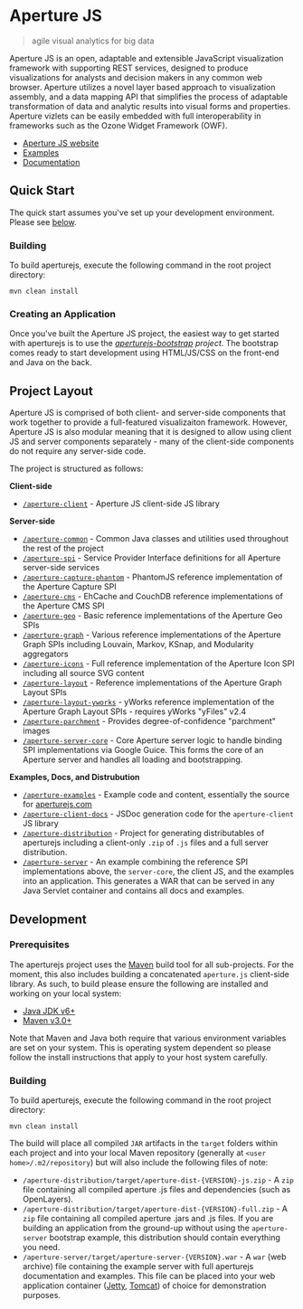 # Aperture JS

> agile visual analytics for big data

Aperture JS is an open, adaptable and extensible JavaScript visualization framework with supporting REST services, designed to produce visualizations for analysts and decision makers in any common web browser. Aperture utilizes a novel layer based approach to visualization assembly, and a data mapping API that simplifies the process of adaptable transformation of data and analytic results into visual forms and properties.  Aperture vizlets can be easily embedded with full interoperability in frameworks such as the Ozone Widget Framework (OWF).

 * [Aperture JS website](http://aperturejs.com)
 * [Examples](http://aperturejs.com/demos/)
 * [Documentation](http://aperturejs.com/api/js/)


## Quick Start

The quick start assumes you've set up your development environment. Please see [below](#prerequisites).

### Building

To build aperturejs, execute the following command in the root project directory:
```
mvn clean install
```

### Creating an Application

Once you've built the Aperture JS project, the easiest way to get started with aperturejs is to use the *[aperturejs-bootstrap](https://github.com/oculusinfo/aperturejs-bootstrap) project*. The bootstrap comes ready to start development using HTML/JS/CSS on the front-end and Java on the back.



## Project Layout

Aperture JS is comprised of both client- and server-side components that work together to provide a full-featured visualizaiton framework. However, Aperture JS is also modular meaning that it is designed to allow using client JS and server components separately - many of the client-side components do not require any server-side code.

The project is structured as follows:

**Client-side**

 * [`/aperture-client`](./aperture-client) - Aperture JS client-side JS library

**Server-side**

 * [`/aperture-common`](./aperture-common) - Common Java classes and utilities used throughout the rest of the project
 * [`/aperture-spi`](./aperture-spi) - Service Provider Interface definitions for all Aperture server-side services
 * [`/aperture-capture-phantom`](./aperture-capture-phantom) - PhantomJS reference implementation of the Aperture Capture SPI
 * [`/aperture-cms`](./aperture-cms) - EhCache and CouchDB reference implementations of the Aperture CMS SPI
 * [`/aperture-geo`](./aperture-geo) - Basic reference implementations of the Aperture Geo SPIs
 * [`/aperture-graph`](./aperture-graph) - Various reference implementations of the Aperture Graph SPIs including Louvain, Markov, KSnap, and Modularity aggregators
 * [`/aperture-icons`](./aperture-icons) - Full reference implementation of the Aperture Icon SPI including all source SVG content
 * [`/aperture-layout`](./aperture-layout) - Reference implementations of the Aperture Graph Layout SPIs
 * [`/aperture-layout-yworks`](./aperture-layout) - yWorks reference implementation of the Aperture Graph Layout SPIs - requires yWorks "yFiles" v2.4
 * [`/aperture-parchment`](./aperture-parchment) - Provides degree-of-confidence "parchment" images
 * [`/aperture-server-core`](./aperture-server-core) - Core Aperture server logic to handle binding SPI implementations via Google Guice. This forms the core of an Aperture server and handles all loading and bootstrapping.

**Examples, Docs, and Distrubution**

 * [`/aperture-examples`](./aperture-examples) - Example code and content, essentially the source for [aperturejs.com](http://aperturejs.com)
 * [`/aperture-client-docs`](./aperture-client-docs) - JSDoc generation code for the `aperture-client` JS library
 * [`/aperture-distribution`](./aperture-distribution) - Project for generating distributables of aperturejs including a client-only `.zip` of `.js` files and a full server distribution.
 * [`/aperture-server`](./aperture-server) - An example combining the reference SPI implementations above, the `server-core`, the client JS, and the examples into an application. This generates a WAR that can be served in any Java Servlet container and contains all docs and examples.


## Development

### Prerequisites

The aperturejs project uses the [Maven](http://maven.apache.org/) build tool for all sub-projects. For the moment, this also includes building a concatenated `aperture.js` client-side library. As such, to build please ensure the following are installed and working on your local system:

 * [Java JDK v6+](http://www.oracle.com/technetwork/java/javase/downloads/index.html)
 * [Maven v3.0+](http://maven.apache.org/download.cgi)

Note that Maven and Java both require that various environment variables are set on your system. This is operating system dependent so please follow the install instructions that apply to your host system carefully.


### Building

To build aperturejs, execute the following command in the root project directory:
```
mvn clean install
```

The build will place all compiled `JAR` artifacts in the `target` folders within each project and into your local Maven repository (generally at `<user home>/.m2/repository`) but will also include the following files of note:

 * `/aperture-distribution/target/aperture-dist-{VERSION}-js.zip` - A `zip` file containing all compiled aperture .js files and dependencies (such as OpenLayers).
 * `/aperture-distribution/target/aperture-dist-{VERSION}-full.zip` - A `zip` file containing all compiled aperture .jars and .js files. If you are building an application from the ground-up without using the `aperture-server` bootstrap example, this distribution should contain everything you need.
 * `/aperture-server/target/aperture-server-{VERSION}.war` - A `war` (web archive) file containing the example server with full aperturejs documentation and examples. This file can be placed into your web application container ([Jetty](http://www.eclipse.org/jetty/), [Tomcat](http://tomcat.apache.org/)) of choice for demonstration purposes.

